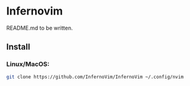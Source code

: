 # Infernovim

README.md to be written.

## Install

### Linux/MacOS:

```bash
git clone https://github.com/InfernoVim/InfernoVim ~/.config/nvim
```
